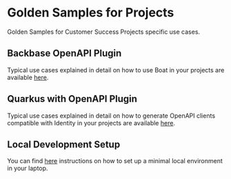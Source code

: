 # Golden Samples for Projects
Golden Samples for Customer Success Projects specific use cases.

## Backbase OpenAPI Plugin 
Typical use cases explained in detail on how to use Boat in your projects are available [here](boat-example).

## Quarkus with OpenAPI Plugin
Typical use cases explained in detail on how to generate OpenAPI clients compatible with Identity in your projects are available [here](openapi-with-quarkus).

## Local Development Setup
You can find [here](development) instructions on how to set up a minimal local environment in your laptop.
